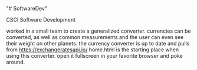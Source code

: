 "# SoftwareDev" 


CSCI Software Development

worked in a small team to create a generalized converter. 
currencies can be converted, as well as common measurements and the user can even see their weight on other planets.
the currency converter is up to date and pulls from https://exchangeratesapi.io/ 
home.html is the starting place when using this converter. open it fullscreen in your favorite browser and poke around.
